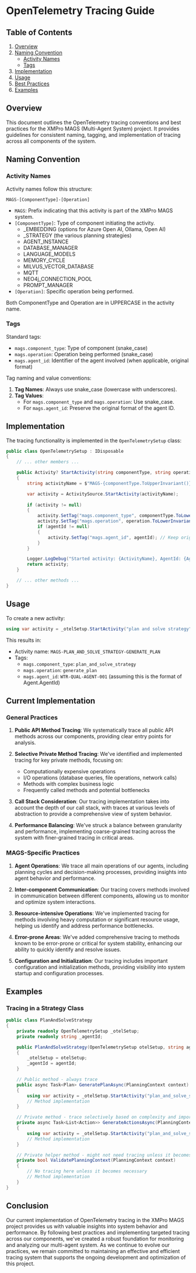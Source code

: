 # OpenTelemetry Tracing Guide

## Table of Contents
1. [Overview](#overview)
2. [Naming Convention](#naming-convention)
   - [Activity Names](#activity-names)
   - [Tags](#tags)
3. [Implementation](#implementation)
4. [Usage](#usage)
5. [Best Practices](#best-practices)
6. [Examples](#examples)

## Overview

This document outlines the OpenTelemetry tracing conventions and best practices for the XMPro MAGS (Multi-Agent System) project. It provides guidelines for consistent naming, tagging, and implementation of tracing across all components of the system.

## Naming Convention

### Activity Names

Activity names follow this structure:

```
MAGS-[ComponentType]-[Operation]
```

- `MAGS`: Prefix indicating that this activity is part of the XMPro MAGS system.
- `[ComponentType]`: Type of component initiating the activity.
    - _EMBEDDING (options for Azure Open AI, Ollama, Open AI)
    - _STRATEGY (the various planning strategies)
    - AGENT_INSTANCE
    - DATABASE_MANAGER
    - LANGUAGE_MODELS
    - MEMORY_CYCLE
    - MILVUS_VECTOR_DATABASE
    - MQTT
    - NEO4j_CONNECTION_POOL
    - PROMPT_MANAGER
- `[Operation]`: Specific operation being performed.

Both ComponentType and Operation are in UPPERCASE in the activity name.

### Tags

Standard tags:

- `mags.component_type`: Type of component (snake_case)
- `mags.operation`: Operation being performed (snake_case)
- `mags.agent_id`: Identifier of the agent involved (when applicable, original format)

Tag naming and value conventions:

1. **Tag Names**: Always use snake_case (lowercase with underscores).
2. **Tag Values**:
   - For `mags.component_type` and `mags.operation`: Use snake_case.
   - For `mags.agent_id`: Preserve the original format of the agent ID.

## Implementation

The tracing functionality is implemented in the `OpenTelemetrySetup` class:

```csharp
public class OpenTelemetrySetup : IDisposable
{
    // ... other members ...

    public Activity? StartActivity(string componentType, string operation, string? agentId = null)
    {
        string activityName = $"MAGS-{componentType.ToUpperInvariant()}-{operation.ToUpperInvariant()}";

        var activity = ActivitySource.StartActivity(activityName);
        
        if (activity != null)
        {
            activity.SetTag("mags.component_type", componentType.ToLowerInvariant().Replace(" ", "_"));
            activity.SetTag("mags.operation", operation.ToLowerInvariant().Replace(" ", "_"));
            if (agentId != null)
            {
                activity.SetTag("mags.agent_id", agentId); // Keep original format
            }
        }

        Logger.LogDebug("Started activity: {ActivityName}, AgentId: {AgentId}", activityName, agentId);
        return activity;
    }

    // ... other methods ...
}
```

## Usage

To create a new activity:

```csharp
using var activity = _otelSetup.StartActivity("plan and solve strategy", "generate plan", Agent.AgentId);
```

This results in:
- Activity name: `MAGS-PLAN_AND_SOLVE_STRATEGY-GENERATE_PLAN`
- Tags:
  - `mags.component_type`: `plan_and_solve_strategy`
  - `mags.operation`: `generate_plan`
  - `mags.agent_id`: `WTR-QUAL-AGENT-001` (assuming this is the format of Agent.AgentId)

## Current Implementation

### General Practices

1. **Public API Method Tracing**: We systematically trace all public API methods across our components, providing clear entry points for analysis.

2. **Selective Private Method Tracing**: We've identified and implemented tracing for key private methods, focusing on:
   - Computationally expensive operations
   - I/O operations (database queries, file operations, network calls)
   - Methods with complex business logic
   - Frequently called methods and potential bottlenecks

3. **Call Stack Consideration**: Our tracing implementation takes into account the depth of our call stack, with traces at various levels of abstraction to provide a comprehensive view of system behavior.

4. **Performance Balancing**: We've struck a balance between granularity and performance, implementing coarse-grained tracing across the system with finer-grained tracing in critical areas.

### MAGS-Specific Practices

1. **Agent Operations**: We trace all main operations of our agents, including planning cycles and decision-making processes, providing insights into agent behavior and performance.

2. **Inter-component Communication**: Our tracing covers methods involved in communication between different components, allowing us to monitor and optimize system interactions.

3. **Resource-intensive Operations**: We've implemented tracing for methods involving heavy computation or significant resource usage, helping us identify and address performance bottlenecks.

4. **Error-prone Areas**: We've added comprehensive tracing to methods known to be error-prone or critical for system stability, enhancing our ability to quickly identify and resolve issues.

5. **Configuration and Initialization**: Our tracing includes important configuration and initialization methods, providing visibility into system startup and configuration processes.

## Examples

### Tracing in a Strategy Class

```csharp
public class PlanAndSolveStrategy
{
    private readonly OpenTelemetrySetup _otelSetup;
    private readonly string _agentId;

    public PlanAndSolveStrategy(OpenTelemetrySetup otelSetup, string agentId)
    {
        _otelSetup = otelSetup;
        _agentId = agentId;
    }

    // Public method - always trace
    public async Task<Plan> GeneratePlanAsync(PlanningContext context)
    {
        using var activity = _otelSetup.StartActivity("plan_and_solve_strategy", "generate_plan", _agentId);
        // Method implementation
    }

    // Private method - trace selectively based on complexity and importance
    private async Task<List<Action>> GenerateActionsAsync(PlanningContext context)
    {
        using var activity = _otelSetup.StartActivity("plan_and_solve_strategy", "generate_actions", _agentId);
        // Method implementation
    }

    // Private helper method - might not need tracing unless it becomes a bottleneck
    private bool ValidatePlanningContext(PlanningContext context)
    {
        // No tracing here unless it becomes necessary
        // Method implementation
    }
}
```

## Conclusion

Our current implementation of OpenTelemetry tracing in the XMPro MAGS project provides us with valuable insights into system behavior and performance. By following best practices and implementing targeted tracing across our components, we've created a robust foundation for monitoring and analyzing our multi-agent system. As we continue to evolve our practices, we remain committed to maintaining an effective and efficient tracing system that supports the ongoing development and optimization of this project.
